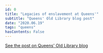 ```yaml
---
id: 0
title: "Legacies of enslavement at Queens'"
subtitle: "Queens' Old Library blog post"
date: "2020.06.19"
tags: "queens"
hasContents: False
---
```


[See the post on Queens' Old Library blog](https://queenslib.wordpress.com/2020/06/19/legacies-of-enslavement-at-queens/)
